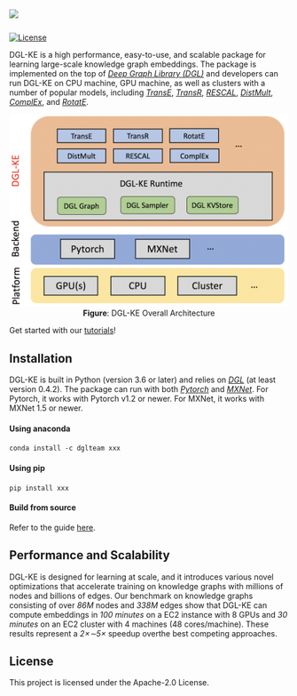 # <img src="https://github.com/awslabs/dgl-ke/blob/master/img/logo.png" width = "400"/>

[![License](https://img.shields.io/badge/License-Apache%202.0-blue.svg)](./LICENSE)

DGL-KE is a high performance, easy-to-use, and scalable package for learning large-scale knowledge graph embeddings. The package is implemented on the top of *[Deep Graph Library (DGL)](https://github.com/dmlc/dgl)* and developers can run DGL-KE on CPU machine, GPU machine, as well as clusters with a number of popular models, including *[TransE](https://www.utc.fr/~bordesan/dokuwiki/_media/en/transe_nips13.pdf)*, *[TransR](https://www.aaai.org/ocs/index.php/AAAI/AAAI15/paper/viewPaper/9571)*, *[RESCAL](http://citeseerx.ist.psu.edu/viewdoc/download?doi=10.1.1.383.2015&rep=rep1&type=pdf)*, *[DistMult](https://arxiv.org/abs/1412.6575)*, *[ComplEx](http://proceedings.mlr.press/v48/trouillon16.pdf)*, and *[RotatE](https://arxiv.org/pdf/1902.10197.pdf)*.

<p align="center">
  <img src="https://github.com/awslabs/dgl-ke/blob/master/img/dgl_ke_arch.PNG" alt="DGL-ke architecture" width="600">
  <br>
  <b>Figure</b>: DGL-KE Overall Architecture
</p>

Get started with our [tutorials](https://docs.dgl.ai)!

## Installation

DGL-KE is built in Python (version 3.6 or later) and relies on *[DGL](https://github.com/dmlc/dgl)* (at least version 0.4.2). The package can run with both *[Pytorch](https://pytorch.org/)* and *[MXNet](https://mxnet.apache.org/)*. For Pytorch, it works with Pytorch v1.2 or newer. For MXNet, it works with MXNet 1.5 or newer.

#### Using anaconda

```
conda install -c dglteam xxx
```

#### Using pip

```
pip install xxx
```

#### Build from source

Refer to the guide [here](https://docs.dgl.ai/install/index.html#install-from-source).

## Performance and Scalability

DGL-KE is designed for learning at scale, and it introduces various novel optimizations that accelerate training on knowledge graphs with millions of nodes and billions of edges. Our benchmark on knowledge graphs consisting of over *86M* nodes and *338M* edges show that DGL-KE can compute embeddings in *100 minutes* on a EC2 instance with 8 GPUs and *30 minutes* on an EC2 cluster with 4 machines (48 cores/machine). These results represent a *2×∼5×* speedup overthe best competing approaches.

## License

This project is licensed under the Apache-2.0 License.

